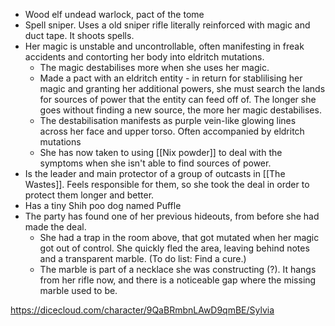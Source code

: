 
- Wood elf undead warlock, pact of the tome
- Spell sniper. Uses a old sniper rifle literally reinforced with magic and duct tape. It shoots spells. 
- Her magic is unstable and uncontrollable, often manifesting in freak accidents and contorting her body into eldritch mutations. 
	- The magic destabilises more when she uses her magic. 
	- Made a pact with an eldritch entity - in return for stablilising her magic and granting her additional powers, she must search the lands for sources of power that the entity can feed off of. The longer she goes without finding a new source, the more her magic destabilises. 
	- The destabilisation manifests as purple vein-like glowing lines across her face and upper torso. Often accompanied by eldritch mutations
	- She has now taken to using [[Nix powder]] to deal with the symptoms when she isn't able to find sources of power. 
- Is the leader and main protector of a group of outcasts in [[The Wastes]]. Feels responsible for them, so she took the deal in order to protect them longer and better. 
- Has a tiny Shih poo dog named Puffle
- The party has found one of her previous hideouts, from before she had made the deal. 
	- She had a trap in the room above, that got mutated when her magic got out of control. She quickly fled the area, leaving behind notes and a transparent marble. (To do list: Find a cure.)
	- The marble is part of a necklace she was constructing (?). It hangs from her rifle now, and there is a noticeable gap where the missing marble used to be.  

https://dicecloud.com/character/9QaBRmbnLAwD9qmBE/Sylvia